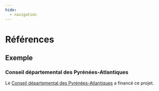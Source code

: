 ```yaml
---
hide:
  - navigation
---
```


# Références

## Exemple

### Conseil départemental des Pyrénées-Atlantiques

Le [Conseil départemental des Pyrénées-Atlantiques](https://www.le64.fr) a financé ce projet.

